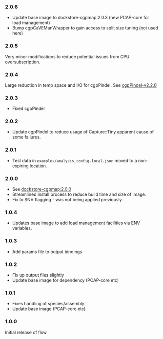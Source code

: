 ### 2.0.6
* Update base image to dockstore-cgpmap:2.0.3 (new PCAP-core for load management)
* Bump cgpCaVEManWrapper to gain access to split size tuning (not used here)

### 2.0.5
Very minor modifications to reduce potential issues from CPU oversubscription.

### 2.0.4
Large reduction in temp space and I/O for cgpPindel.  See [cgpPindel-v2.2.0](https://github.com/cancerit/cgpPindel/releases/tag/v2.2.0)

### 2.0.3
* Fixed cgpPindel

### 2.0.2
* Update cgpPindel to reduce usage of Capture::Tiny apparent cause of some failures.

### 2.0.1
* Test data in `examples/analysis_config.local.json` moved to a non-expiring location.

### 2.0.0
* See [dockstore-cgpmap:2.0.0](https://github.com/cancerit/dockstore-cgpmap/releases/tag/2.0.0)
* Streamlined install process to reduce build time and size of image.
* Fix to SNV flagging - was not being applied previously.

### 1.0.4
* Updates base image to add load management facilities via ENV variables.

### 1.0.3
* Add params file to output bindings

### 1.0.2
* Fix up output files slightly
* Update base image for dependency (PCAP-core etc)

### 1.0.1
* Fixes handling of species/assembly
* Update base image (PCAP-core etc)

### 1.0.0
Initial release of flow
